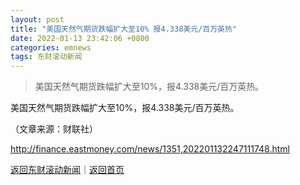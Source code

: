 ```yaml
---
layout: post
title: "美国天然气期货跌幅扩大至10% 报4.338美元/百万英热"
date: 2022-01-13 23:42:06 +0800
categories: emnews
tags: 东财滚动新闻
---
```

> 美国天然气期货跌幅扩大至10%，报4.338美元/百万英热。

<p>美国天然气期货跌幅扩大至10%，报4.338美元/百万英热。</p><p class="em_media">（文章来源：财联社）</p>

<http://finance.eastmoney.com/news/1351,202201132247111748.html>

[返回东财滚动新闻](//finews.withounder.com/emnews/)｜[返回首页](//finews.withounder.com/)